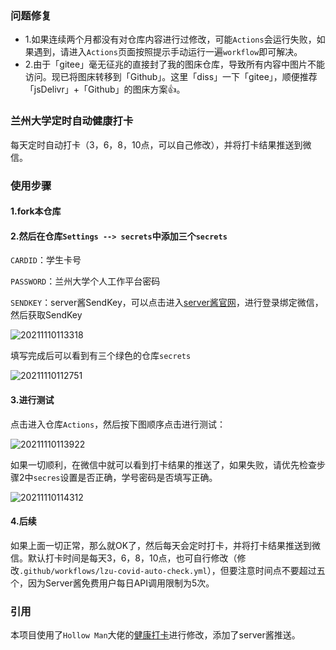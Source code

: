 ### 问题修复

- 1.如果连续两个月都没有对仓库内容进行过修改，可能`Actions`会运行失败，如果遇到，请进入`Actions`页面按照提示手动运行一遍`workflow`即可解决。
- 2.由于「gitee」毫无征兆的直接封了我的图床仓库，导致所有内容中图片不能访问。现已将图床转移到「Github」。这里「diss」一下「gitee」，顺便推荐「jsDelivr」+「Github」的图床方案👍。

### 兰州大学定时自动健康打卡

每天定时自动打卡（3，6，8，10点，可以自己修改），并将打卡结果推送到微信。

### 使用步骤

#### 1.fork本仓库

#### 2.然后在仓库`Settings --> secrets`中添加三个`secrets`

`CARDID`：学生卡号

`PASSWORD`：兰州大学个人工作平台密码

`SENDKEY`：server酱SendKey，可以点击进入[server酱官网](https://sct.ftqq.com/)，进行登录绑定微信，然后获取SendKey

![20211110113318](https://cdn.jsdelivr.net/gh/MerickBao/picEmbedding/img/20220329225959.png)

填写完成后可以看到有三个绿色的仓库`secrets`

![20211110112751](https://cdn.jsdelivr.net/gh/MerickBao/picEmbedding/img/20220329230033.png)

#### 3.进行测试

点击进入仓库`Actions`，然后按下图顺序点击进行测试：

![20211110113922](https://cdn.jsdelivr.net/gh/MerickBao/picEmbedding/img/20220329230101.png)

如果一切顺利，在微信中就可以看到打卡结果的推送了，如果失败，请优先检查步骤2中`secres`设置是否正确，学号密码是否填写正确。

![20211110114312](https://cdn.jsdelivr.net/gh/MerickBao/picEmbedding/img/20220329230121.png)

#### 4.后续

如果上面一切正常，那么就OK了，然后每天会定时打卡，并将打卡结果推送到微信。默认打卡时间是每天3，6，8，10点，也可自行修改（修改`.github/workflows/lzu-covid-auto-check.yml`），但要注意时间点不要超过五个，因为Server酱免费用户每日API调用限制为5次。

### 引用

本项目使用了`Hollow Man`大佬的[健康打卡](https://gitee.com/hollowman6/LZU-Auto-COVID-Health-Report)进行修改，添加了server酱推送。


